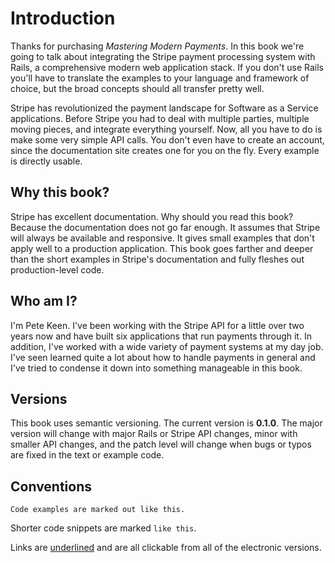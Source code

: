 # Introduction

Thanks for purchasing *Mastering Modern Payments*. In this book we're going to talk about integrating the Stripe payment processing system with Rails, a comprehensive modern web application stack. If you don't use Rails you'll have to translate the examples to your language and framework of choice, but the broad concepts should all transfer pretty well.

Stripe has revolutionized the payment landscape for Software as a Service applications. Before Stripe you had to deal with multiple parties, multiple moving pieces, and integrate everything yourself. Now, all you have to do is make some very simple API calls. You don't even have to create an account, since the documentation site creates one for you on the fly. Every example is directly usable.

## Why this book?

Stripe has excellent documentation. Why should you read this book? Because the documentation does not go far enough. It assumes that Stripe will always be available and responsive. It gives small examples that don't apply well to a production application. This book goes farther and deeper than the short examples in Stripe's documentation and fully fleshes out production-level code.

## Who am I?

I'm Pete Keen. I've been working with the Stripe API for a little over two years now and have built six applications that run payments through it. In addition, I've worked with a wide variety of payment systems at my day job. I've seen learned quite a lot about how to handle payments in general and I've tried to condense it down into something manageable in this book.

## Versions

This book uses semantic versioning. The current version is **0.1.0**. The major version will change with major Rails or Stripe API changes, minor with smaller API changes, and the patch level will change when bugs or typos are fixed in the text or example code.

## Conventions

```text
Code examples are marked out like this.
```

Shorter code snippets are marked `like this`.

Links are [underlined](http://www.petekeen.net) and are all clickable from all of the electronic versions.
